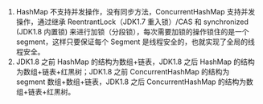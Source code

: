 1.  HashMap 不支持并发操作，没有同步方法，ConcurrentHashMap 支持并发操作，通过继承 ReentrantLock（JDK1.7 重入锁）/CAS 和 synchronized (JDK1.8 内置锁) 来进行加锁（分段锁），每次需要加锁的操作锁住的是一个 segment，这样只要保证每个 Segment 是线程安全的，也就实现了全局的线程安全。
2.  JDK1.8 之前 HashMap 的结构为数组+链表，JDK1.8 之后 HashMap 的结构为数组+链表+红黑树；JDK1.8 之前 ConcurrentHashMap 的结构为 segment 数组+数组+链表，JDK1.8 之后 ConcurrentHashMap 的结构为数组+链表+红黑树。